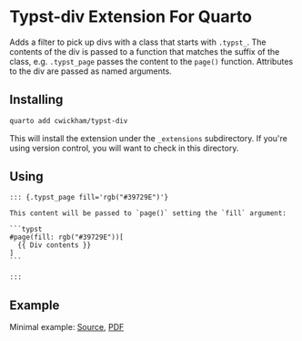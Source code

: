 # Typst-div Extension For Quarto

Adds a filter to pick up divs with a class that starts with `.typst_`. The contents of the div is passed to a function that matches the suffix of the class, e.g. `.typst_page` passes the content to the `page()` function.  Attributes to the div are passed as named arguments.

## Installing

```bash
quarto add cwickham/typst-div
```

This will install the extension under the `_extensions` subdirectory.
If you're using version control, you will want to check in this directory.

## Using

````
::: {.typst_page fill='rgb("#39729E")'}

This content will be passed to `page()` setting the `fill` argument:

```typst
#page(fill: rgb("#39729E"))[
  {{ Div contents }}
]
```

::: 
````

## Example

Minimal example: [Source](example.qmd), [PDF](example.pdf)

